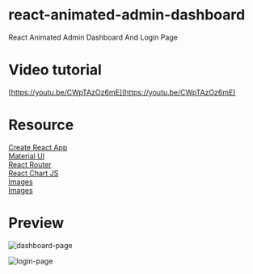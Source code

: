 # react-animated-admin-dashboard

  React Animated Admin Dashboard And Login Page

# Video tutorial

[https://youtu.be/CWpTAzOz6mE](https://youtu.be/CWpTAzOz6mE)<br>

# Resource

[Create React App](https://create-react-app.dev/)<br>
[Material UI](https://create-react-app.dev/)<br>
[React Router](https://reactrouter.com/)<br>
[React Chart JS](https://react-chartjs-2.js.org/)<br>
[Images](https://www.freepik.com/)<br>
[Images](https://free3dicon.com/)<br>

# Preview

![dashboard-page](https://github.com/trananhtuat/react-animated-admin-dashboard/assets/67447840/a97868d0-70f5-47c2-a50a-a5024dcc6822)

![login-page](https://github.com/trananhtuat/react-animated-admin-dashboard/assets/67447840/68c43cc2-09b3-44db-bbb9-1ec2b3d52c31)
